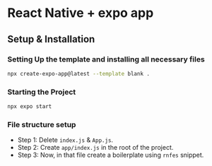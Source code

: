 # React Native + expo app

## Setup & Installation

### Setting Up the template and installing all necessary files
```bash
npx create-expo-app@latest --template blank .
```

### Starting the Project

```bash
npx expo start
```

### File structure setup

- Step 1: Delete `index.js` & `App.js`.
- Step 2: Create `app/index.js` in the root of the project.
- Step 3: Now, in that file create a boilerplate using `rnfes` snippet.

